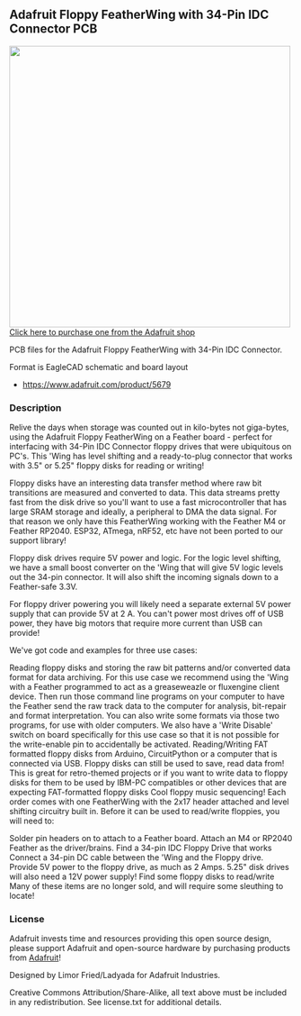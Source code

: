 ## Adafruit Floppy FeatherWing with 34-Pin IDC Connector PCB

<a href="http://www.adafruit.com/products/5679"><img src="assets/5679-01.jpg?raw=true" width="500px"><br/>
Click here to purchase one from the Adafruit shop</a>

PCB files for the Adafruit Floppy FeatherWing with 34-Pin IDC Connector. 

Format is EagleCAD schematic and board layout
* https://www.adafruit.com/product/5679

### Description

Relive the days when storage was counted out in kilo-bytes not giga-bytes, using the Adafruit Floppy FeatherWing on a Feather board - perfect for interfacing with 34-Pin IDC Connector floppy drives that were ubiquitous on PC's. This 'Wing has level shifting and a ready-to-plug connector that works with 3.5" or 5.25" floppy disks for reading or writing!

Floppy disks have an interesting data transfer method where raw bit transitions are measured and converted to data. This data streams pretty fast from the disk drive so you'll want to use a fast microcontroller that has large SRAM storage and ideally, a peripheral to DMA the data signal. For that reason we only have this FeatherWing working with the Feather M4 or Feather RP2040. ESP32, ATmega, nRF52, etc have not been ported to our support library!

Floppy disk drives require 5V power and logic. For the logic level shifting, we have a small boost converter on the 'Wing that will give 5V logic levels out the 34-pin connector. It will also shift the incoming signals down to a Feather-safe 3.3V.

For floppy driver powering you will likely need a separate external 5V power supply that can provide 5V at 2 A. You can't power most drives off of USB power, they have big motors that require more current than USB can provide!

We've got code and examples for three use cases:

Reading floppy disks and storing the raw bit patterns and/or converted data format for data archiving. For this use case we recommend using the 'Wing with a Feather programmed to act as a greaseweazle or fluxengine client device. Then run those command line programs on your computer to have the Feather send the raw track data to the computer for analysis, bit-repair and format interpretation. You can also write some formats via those two programs, for use with older computers. We also have a 'Write Disable' switch on board specifically for this use case so that it is not possible for the write-enable pin to accidentally be activated.
Reading/Writing FAT formatted floppy disks from Arduino, CircuitPython or a computer that is connected via USB. Floppy disks can still be used to save, read data from! This is great for retro-themed projects or if you want to write data to floppy disks for them to be used by IBM-PC compatibles or other devices that are expecting FAT-formatted floppy disks
Cool floppy music sequencing!
Each order comes with one FeatherWing with the 2x17 header attached and level shifting circuitry built in. Before it can be used to read/write floppies, you will need to:

Solder pin headers on to attach to a Feather board. 
Attach an M4 or RP2040 Feather as the driver/brains.
Find a 34-pin IDC Floppy Drive that works
Connect a 34-pin DC cable between the 'Wing and the Floppy drive.
Provide 5V power to the floppy drive, as much as 2 Amps. 5.25" disk drives will also need a 12V power supply!
Find some floppy disks to read/write
Many of these items are no longer sold, and will require some sleuthing to locate!

### License

Adafruit invests time and resources providing this open source design, please support Adafruit and open-source hardware by purchasing products from [Adafruit](https://www.adafruit.com)!

Designed by Limor Fried/Ladyada for Adafruit Industries.

Creative Commons Attribution/Share-Alike, all text above must be included in any redistribution. 
See license.txt for additional details.
